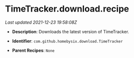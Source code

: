 # TimeTracker.download.recipe

_Last updated 2021-12-23 19:58:08Z_

- **Description**: Downloads the latest version of TimeTracker.

- **Identifier**: `com.github.homebysix.download.TimeTracker`

- **Parent Recipes**: `None`
